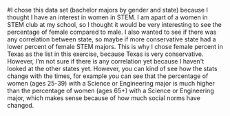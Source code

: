 #I chose this data set (bachelor majors by gender and state) because I thought I have an interest in women in STEM. I am apart of a women in STEM club at my school, so I thought it would be very interesting to see the percentage of female compared to male. I also wanted to see if there was any correlation between state, so maybe if more conservative state had a lower percent of female STEM majors. This is why I chose female percent in Texas as the list in this exercise, because Texas is very conservative. However, I'm not sure if there is any correlation yet because I haven't looked at the other states yet. However, you can kind of see how the stats change with the times, for example you can see that the percentage of women (ages 25-39) with a Science or Engineering major is much higher than the percentage of women (ages 65+) with a Science or Engineering major, which makes sense because of how much social norms have changed. 
